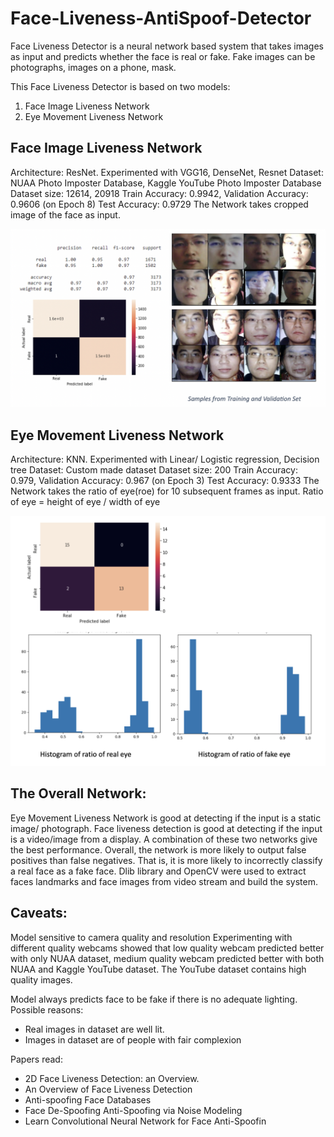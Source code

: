 # Face-Liveness-AntiSpoof-Detector

Face Liveness Detector is a neural network based system that takes images as input and predicts whether the face is real or fake. Fake images can be photographs, images on a phone, mask.

This Face Liveness Detector is based on two models:

1. Face Image Liveness Network
2. Eye Movement Liveness Network


## Face Image Liveness Network

Architecture: ResNet. Experimented with VGG16, DenseNet, Resnet
Dataset: NUAA Photo Imposter Database, Kaggle YouTube Photo Imposter Database
Dataset size: 12614, 20918
Train Accuracy: 0.9942, Validation Accuracy: 0.9606 (on Epoch 8)
Test Accuracy: 0.9729
The Network takes cropped image of the face as input.

![Face Image Liveness Network](/images/1.png)


## Eye Movement Liveness Network

Architecture: KNN. Experimented with Linear/ Logistic regression, Decision tree
Dataset: Custom made dataset
Dataset size: 200
Train Accuracy: 0.979, Validation Accuracy: 0.967 (on Epoch 3)
Test Accuracy: 0.9333
The Network takes the ratio of eye(roe) for 10 subsequent frames as input.
Ratio of eye = height of eye / width of eye

![Eye Movement Liveness Network](/images/2.png)


## The Overall Network:

Eye Movement Liveness Network is good at detecting if the input is a static image/ photograph.
Face liveness detection is good at detecting if the input is a video/image from a display.
A combination of these two networks give the best performance.
Overall, the network is more likely to output false positives than false negatives. That is, it is more likely to incorrectly classify a real face as a fake face.
Dlib library and OpenCV were used to extract faces landmarks and face images from video stream and build the system.


## Caveats:

Model sensitive to camera quality and resolution
Experimenting with different quality webcams showed that low quality webcam predicted better with only NUAA dataset, medium quality webcam predicted better with both NUAA and Kaggle YouTube dataset. The YouTube dataset contains high quality images.

Model always predicts face to be fake if there is no adequate lighting.
Possible reasons:
- Real images in dataset are well lit.
- Images in dataset are of people with fair complexion


Papers read:
- 2D Face Liveness Detection: an Overview.
- An Overview of Face Liveness Detection
- Anti-spoofing Face Databases
- Face De-Spoofing Anti-Spoofing via Noise Modeling
- Learn Convolutional Neural Network for Face Anti-Spoofin
